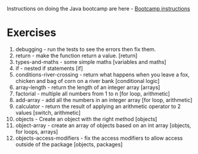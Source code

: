 
Instructions on doing the Java bootcamp are here - [Bootcamp instructions](material/bootcamp-instructions.md)

# Exercises

1. debugging - run the tests to see the errors then fix them. 
2. return - make the function return a value.  [return]
3. types-and-maths - some simple maths  [variables and maths]
4. if - nested if statements  [if]
5. conditions-river-crossing - return what happens when you leave a fox, chicken and bag of corn on a river bank [conditional logic]
6. array-length - return the length of an integer array [arrays]
7. factorial - multiple all numbers from 1 to n [for loop, arithmetic]
8. add-array - add all the numbers in an integer array [for loop, arithmetic]
9. calculator - return the result of applying an arithmetic operator to 2 values  [switch, arithmetic]
10. objects - Create an object with the right method  [objects]
11. object-array - create an array of objects based on an int array [objects, for loops, arrays]
12. objects-access-modifiers - fix the access modifiers to allow access outside of the package  [objects, packages]
